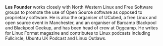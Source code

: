 **Les Pounder** works closely with North Western Linux and Free Software groups
to promote the use of Open Source software as opposed to proprietary software.
He is also the organiser of UCubed, a free Linux and open source event in
Manchester, and an organiser of Barcamp Blackpool and Blackpool Geekup, and has
been head of crew at Oggcamp. He writes for Linux Format magazine and
contributes to Linux podcasts including Fullcircle, Ubuntu UK Podcast and Linux
Outlaws.
